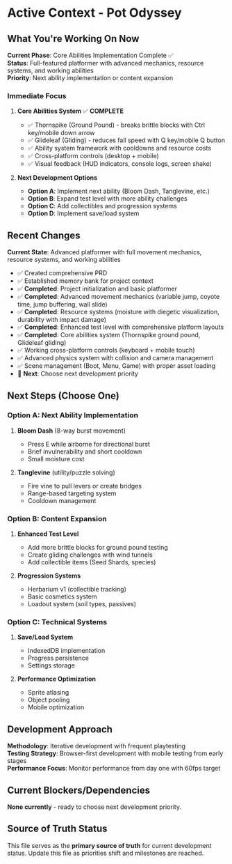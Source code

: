 # Active Context - Pot Odyssey

## What You're Working On Now

**Current Phase**: Core Abilities Implementation Complete ✅  
**Status**: Full-featured platformer with advanced mechanics, resource systems, and working abilities  
**Priority**: Next ability implementation or content expansion

### Immediate Focus
1. **Core Abilities System** ✅ **COMPLETE**
   - ✅ Thornspike (Ground Pound) - breaks brittle blocks with Ctrl key/mobile down arrow
   - ✅ Glideleaf (Gliding) - reduces fall speed with Q key/mobile Q button
   - ✅ Ability system framework with cooldowns and resource costs
   - ✅ Cross-platform controls (desktop + mobile)
   - ✅ Visual feedback (HUD indicators, console logs, screen shake)

2. **Next Development Options**
   - **Option A**: Implement next ability (Bloom Dash, Tanglevine, etc.)
   - **Option B**: Expand test level with more ability challenges
   - **Option C**: Add collectibles and progression systems
   - **Option D**: Implement save/load system

## Recent Changes

**Current State**: Advanced platformer with full movement mechanics, resource systems, and working abilities
- ✅ Created comprehensive PRD
- ✅ Established memory bank for project context  
- ✅ **Completed**: Project initialization and basic platformer
- ✅ **Completed**: Advanced movement mechanics (variable jump, coyote time, jump buffering, wall slide)
- ✅ **Completed**: Resource systems (moisture with diegetic visualization, durability with impact damage)
- ✅ **Completed**: Enhanced test level with comprehensive platform layouts
- ✅ **Completed**: Core abilities system (Thornspike ground pound, Glideleaf gliding)
- ✅ Working cross-platform controls (keyboard + mobile touch)
- ✅ Advanced physics system with collision and camera management
- ✅ Scene management (Boot, Menu, Game) with proper asset loading
- 🚧 **Next**: Choose next development priority

## Next Steps (Choose One)

### Option A: Next Ability Implementation
1. **Bloom Dash** (8-way burst movement)
   - Press E while airborne for directional burst
   - Brief invulnerability and short cooldown
   - Small moisture cost

2. **Tanglevine** (utility/puzzle solving)
   - Fire vine to pull levers or create bridges
   - Range-based targeting system
   - Cooldown management

### Option B: Content Expansion
1. **Enhanced Test Level**
   - Add more brittle blocks for ground pound testing
   - Create gliding challenges with wind tunnels
   - Add collectible items (Seed Shards, species)

2. **Progression Systems**
   - Herbarium v1 (collectible tracking)
   - Basic cosmetics system
   - Loadout system (soil types, passives)

### Option C: Technical Systems
1. **Save/Load System**
   - IndexedDB implementation
   - Progress persistence
   - Settings storage

2. **Performance Optimization**
   - Sprite atlasing
   - Object pooling
   - Mobile optimization

## Development Approach

**Methodology**: Iterative development with frequent playtesting  
**Testing Strategy**: Browser-first development with mobile testing from early stages  
**Performance Focus**: Monitor performance from day one with 60fps target

## Current Blockers/Dependencies

**None currently** - ready to choose next development priority.

## Source of Truth Status

This file serves as the **primary source of truth** for current development status. Update this file as priorities shift and milestones are reached.